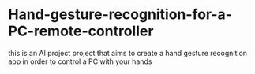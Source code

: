 # Hand-gesture-recognition-for-a-PC-remote-controller
this is an AI project project that aims to create a hand gesture recognition app in order to control a PC with your hands

